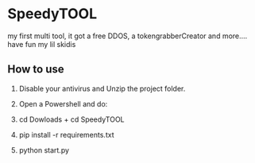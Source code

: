 # SpeedyTOOL
my first multi tool, it got a free DDOS, a tokengrabberCreator and more.... have fun my lil skidis

## How to use

1. Disable your antivirus and Unzip the project folder.
   
3. Open a Powershell and do:
  
4. cd Dowloads + cd SpeedyTOOL
   
5. pip install -r requirements.txt

6. python start.py

